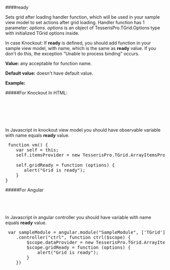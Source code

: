 ﻿####ready

Sets grid after loading handler function, which will be used in your sample view model to set actions after grid loading. Handler function has 1 parameter: *options*. *options* is an object of TesserisPro.TGrid.Options type with initialized TGrid options inside.

In case Knockout: If **ready** is defined, you should add function in your sample view model, with name, which is the same as **ready** value. If you don't do this, the exception "Unable to process binding" occurs. 

**Value:** any acceptable for function name.

**Default value:** doesn't have default value.

**Example:**

#####For Knockout
In HTML:
<!--Start the highlighter-->
<pre class="brush: html">
	<div id="test-knockout" data-bind="tgrid: { provider: itemsProvider, ready: gridReady}">
	</div>
</pre>
#####
In Javascript in knockout view model you should have observable variable with name equals **ready** value. 

<pre class="brush: js">
 function vm() {
    var self = this;
    self.itemsProvider = new TesserisPro.TGrid.ArrayItemsProvider(items);

    self.gridReady = function (options) {
       alert("Grid is ready");
	}
}
</pre>

#####For Angular

<pre class="brush: html">
	<t-grid id="test-angular" provider="dataProvider" ready="gridReady">
	</t-grid>
</pre>
#####
In Javascript in angular controller you should have variable with name equals **ready** value. 

<pre class="brush:js">
 var sampleModule = angular.module("SampleModule", ['TGrid'])
    .controller("ctrl", function ctrl($scope) {
        $scope.dataProvider = new TesserisPro.TGrid.ArrayItemsProvider(items);
		$scope.gridReady = function (options) {
			alert("Grid is ready");
		}
	})
</pre>

#####
<script type="text/javascript">
    SyntaxHighlighter.highlight();
</script>